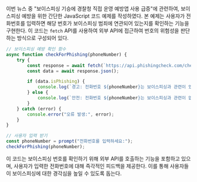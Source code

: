 이번 뉴스 중 "보이스피싱 기승에 경찰청 직접 운영 예방앱 사용 급증"에 관련하여, 보이스피싱 예방을 위한 간단한 JavaScript 코드 예제를 작성하였다. 본 예제는 사용자가 전화번호를 입력하면 해당 번호가 보이스피싱 범죄에 연관되어 있는지를 확인하는 기능을 구현한다. 이 코드는 `fetch` API를 사용하여 외부 API에 접근하여 번호의 위험성을 판단하는 방식으로 구성되어 있다.

```javascript
// 보이스피싱 예방 확인 함수
async function checkForPhishing(phoneNumber) {
    try {
        const response = await fetch(`https://api.phishingcheck.com/check?number=${phoneNumber}`);
        const data = await response.json();

        if (data.isPhishing) {
            console.log(`경고: 전화번호 ${phoneNumber}는 보이스피싱과 관련이 있습니다.`);
        } else {
            console.log(`안전: 전화번호 ${phoneNumber}는 보이스피싱과 관련이 없습니다.`);
        }
    } catch (error) {
        console.error("오류 발생:", error);
    }
}

// 사용자 입력 받기
const phoneNumber = prompt("전화번호를 입력하세요:");
checkForPhishing(phoneNumber);
```

이 코드는 보이스피싱 번호를 확인하기 위해 외부 API를 호출하는 기능을 포함하고 있으며, 사용자가 입력한 전화번호에 대해 즉각적인 피드백을 제공한다. 이를 통해 사용자들이 보이스피싱에 대한 경각심을 높일 수 있도록 돕는다.